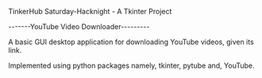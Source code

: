 TinkerHub Saturday-Hacknight - A Tkinter Project

-------YouTube Video Downloader---------

A basic GUI desktop application for downloading YouTube videos, given its link.

Implemented using python packages namely, tkinter, pytube and, YouTube. 
